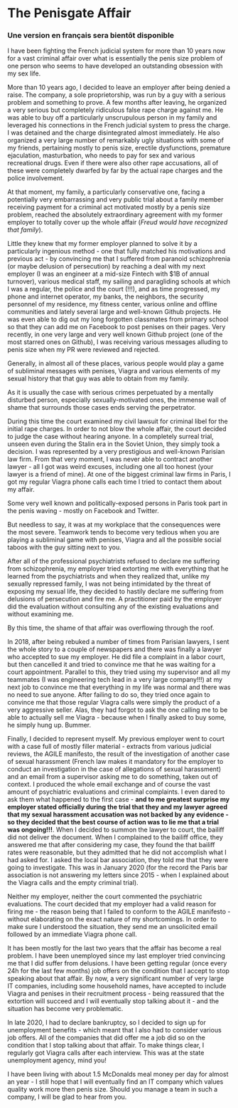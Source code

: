 # The Penisgate Affair

### Une version en français sera bientôt disponible

I have been fighting the French judicial system for more than 10 years now for a vast criminal affair over what is essentially the penis size problem of one person who seems to have developed an outstanding obsession with my sex life.

More than 10 years ago, I decided to leave an employer after being denied a raise. The company, a sole proprietorship, was run by a guy with a serious problem and something to prove. A few months after leaving, he organized a very serious but completely ridiculous false rape charge against me. He was able to buy off a particularly unscrupulous person in my family and leveraged his connections in the French judicial system to press the charge. I was detained and the charge disintegrated almost immediately. He also organized a very large number of remarkably ugly situations with some of my friends, pertaining mostly to penis size, erectile dysfunctions, premature ejaculation, masturbation, who needs to pay for sex and various recreational drugs. Even if there were also other rape accusations, all of these were completely dwarfed by far by the actual rape charges and the police involvement.

At that moment, my family, a particularly conservative one, facing a potentially very embarrassing and very public trial about a family member receiving payment for a criminal act motivated mostly by a penis size problem, reached the absolutely extraordinary agreement with my former employer to totally cover up the whole affair (*Freud would have recognized that family*).

Little they knew that my former employer planned to solve it by a particularly ingenious method - one that fully matched his motivations and previous act - by convincing me that I suffered from paranoid schizophrenia (or maybe delusion of persecution) by reaching a deal with my next employer (I was an engineer at a mid-size Fintech with $1B of annual turnover), various medical staff, my sailing and paragliding schools at which I was a regular, the police and the court (!!!), and as time progressed, my phone and internet operator, my banks, the neighbors, the security personnel of my residence, my fitness center, various online and offline communities and lately several large and well-known Github projects. He was even able to dig out my long forgotten classmates from primary school so that they can add me on Facebook to post penises on their pages. Very recently, in one very large and very well known Github project (one of the most starred ones on Github), I was receiving various messages alluding to penis size when my PR were reviewed and rejected.

Generally, in almost all of these places, various people would play a game of subliminal messages with penises, Viagra and various elements of my sexual history that that guy was able to obtain from my family.

As it is usually the case with serious crimes perpetuated by a mentally disturbed person, especially sexually-motivated ones, the immense wall of shame that surrounds those cases ends serving the perpetrator.

During this time the court examined my civil lawsuit for criminal libel for the initial rape charges. In order to not blow the whole affair, the court decided to judge the case without hearing anyone. In a completely surreal trial, unseen even during the Stalin era in the Soviet Union, they simply took a decision. I was represented by a very prestigious and well-known Parisian law firm. From that very moment, I was never able to contract another lawyer - all I got was weird excuses, including one all too honest (your lawyer is a friend of mine). At one of the biggest criminal law firms in Paris, I got my regular Viagra phone calls each time I tried to contact them about my affair.

Some very well known and politically-exposed persons in Paris took part in the penis waving - mostly on Facebook and Twitter.

But needless to say, it was at my workplace that the consequences were the most severe. Teamwork tends to become very tedious when you are playing a subliminal game with penises, Viagra and all the possible social taboos with the guy sitting next to you.

After all of the professional psychiatrists refused to declare me suffering from schizophrenia, my employer tried extorting me with everything that he learned from the psychiatrists and when they realized that, unlike my sexually repressed family, I was not being intimidated by the threat of exposing my sexual life, they decided to hastily declare me suffering from delusions of persecution and fire me. A practitioner paid by the employer did the evaluation without consulting any of the existing evaluations and without examining me.

By this time, the shame of that affair was overflowing through the roof.

In 2018, after being rebuked a number of times from Parisian lawyers, I sent the whole story to a couple of newspapers and there was finally a lawyer who accepted to sue my employer. He did file a complaint in a labor court, but then cancelled it and tried to convince me that he was waiting for a court appointment. Parallel to this, they tried using my supervisor and all my teammates (I was engineering tech lead in a very large company!!!) at my next job to convince me that everything in my life was normal and there was no need to sue anyone. After failing to do so, they tried once again to convince me that those regular Viagra calls were simply the product of a very aggressive seller. Alas, they had forgot to ask the one calling me to be able to actually sell me Viagra - because when I finally asked to buy some, he simply hung up. Bummer.

Finally, I decided to represent myself. My previous employer went to court with a case full of mostly filler material - extracts from various judicial reviews, the AGILE manifesto, the result of the investigation of another case of sexual harassment (French law makes it mandatory for the employer to conduct an investigation in the case of allegations of sexual harassment) and an email from a supervisor asking me to do something, taken out of context. I produced the whole email exchange and of course the vast amount of psychiatric evaluations and criminal complaints. I even dared to ask them what happened to the first case - **and to me greatest surprise my employer stated officially during the trial that they and my lawyer agreed that my sexual harassment accusation was not backed by any evidence - so they decided that the best course of action was to lie me that a trial was ongoing!!!**. When I decided to summon the lawyer to court, the bailiff did not deliver the document. When I complained to the bailiff office, they answered me that after considering my case, they found the that bailiff rates were reasonable, but they admitted that he did not accomplish what I had asked for. I asked the local bar association, they told me that they were going to investigate. This was in January 2020 (for the record the Paris bar association is not answering my letters since 2015 - when I explained about the Viagra calls and the empty criminal trial).

Neither my employer, neither the court commented the psychiatric evaluations. The court decided that my employer had a valid reason for firing me - the reason being that I failed to conform to the AGILE manifesto - without elaborating on the exact nature of my shortcomings. In order to make sure I understood the situation, they send me an unsolicited email followed by an immediate Viagra phone call.

It has been mostly for the last two years that the affair has become a real problem. I have been unemployed since my last employer tried convincing me that I did suffer from delusions. I have been getting regular (once every 24h for the last few months) job offers on the condition that I accept to stop speaking about that affair. By now, a very significant number of very large IT companies, including some household names, have accepted to include Viagra and penises in their recruitment process - being reassured that the extortion will succeed and I will eventually stop talking about it - and the situation has become very problematic.

In late 2020, I had to declare bankruptcy, so I decided to sign up for unemployment benefits - which meant that I also had to consider various job offers. All of the companies that did offer me a job did so on the condition that I stop talking about that affair. To make things clear, I regularly got Viagra calls after each interview. This was at the state unemployment agency, mind you!

I have been living with about 1.5 McDonalds meal money per day for almost an year - I still hope that I will eventually find an IT company which values quality work more then penis size. Should you manage a team in such a company, I will be glad to hear from you.